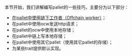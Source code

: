 本节开始，我们讲解编写pallet的一些技巧，主要分为以下部分：
* [在pallet中使用链下工作者（Offchain worker）](./8-1在pallet中使用OCW.md)；
* 在pallet中使用ocw发送http请求；
* 在pallet的ocw中使用本地存储；
* 在pallet中链上写本地存储；
* 在pallet中使用其它pallet（使用其它pallet的存储）；
* 为某些trait提供默认实现。
